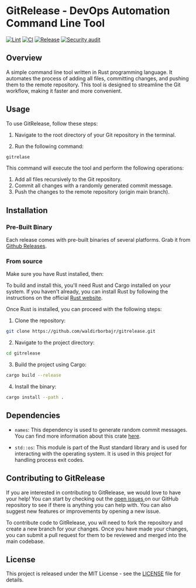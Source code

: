 
# GitRelease - DevOps Automation Command Line Tool

[![Lint](https://github.com/waldirborbajr/gitrelease/actions/workflows/linter.yaml/badge.svg)](https://github.com/waldirborbajr/gitrelease/actions/workflows/linter.yaml) [![CI](https://github.com/waldirborbajr/gitrelease/actions/workflows/ci.yaml/badge.svg)](https://github.com/waldirborbajr/gitrelease/actions/workflows/ci.yaml) 
[![Release](https://github.com/waldirborbajr/gitrelease/actions/workflows/release.yaml/badge.svg)](https://github.com/waldirborbajr/gitrelease/actions/workflows/release.yaml) 
[![Security audit](https://github.com/waldirborbajr/gitrelease/actions/workflows/audit.yaml/badge.svg)](https://github.com/waldirborbajr/gitrelease/actions/workflows/audit.yaml)

## Overview

A simple command line tool written in Rust programming language. It automates the process of adding all files, committing changes, and pushing them to the remote repository. This tool is designed to streamline the Git workflow, making it faster and more convenient.

## Usage

To use GitRelease, follow these steps:

1. Navigate to the root directory of your Git repository in the terminal.

2. Run the following command:

```bash
gitrelase
```

This command will execute the tool and perform the following operations:

1. Add all files recursively to the Git repository.
2. Commit all changes with a randomly generated commit message.
3. Push the changes to the remote repository (origin main branch).

## Installation

### Pre-Built Binary

Each release comes with pre-built binaries of several platforms. Grab it from [Github Releases](https://github.com/waldirborbajr/gitrelease/releases).

### From source

Make sure you have Rust installed, then:

To build and install this, you'll need Rust and Cargo installed on your system. If you haven't already, you can install Rust by following the instructions on the official [Rust website](https://www.rust-lang.org/tools/install).

Once Rust is installed, you can proceed with the following steps:

1. Clone the repository:

```bash
git clone https://github.com/waldirborbajr/gitrelease.git
```

2. Navigate to the project directory:

```bash
cd gitrelease
```

3. Build the project using Cargo:

```bash
cargo build --release
```

4. Install the binary:

```bash
cargo install --path .
```

## Dependencies

- `names`: This dependency is used to generate random commit messages. You can find more information about this crate [here](https://crates.io/crates/names).

- `std::os`: This module is part of the Rust standard library and is used for interacting with the operating system. It is used in this project for handling process exit codes.

## Contributing to GitRelease

If you are interested in contributing to GitRelease, we would love to have your help! You can start by checking out the [ open issues ](https://github.com/waldirborbajr/gitrelease/issues) on our GitHub repository to see if there is anything you can help with. You can also suggest new features or improvements by opening a new issue.

To contribute code to GitRelease, you will need to fork the repository and create a new branch for your changes. Once you have made your changes, you can submit a pull request for them to be reviewed and merged into the main codebase.

## License

This project is released under the MIT License - see the [LICENSE](LICENSE) file for details.
